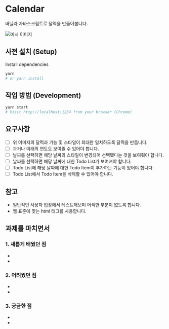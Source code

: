 # Calendar

바닐라 자바스크립트로 달력을 만들어봅니다.

![예시 이미지](./calendar.gif)

## 사전 설치 (Setup)

Install dependencies

```sh
yarn
# or yarn install
```

## 작업 방법 (Development)

```sh
yarn start
# Visit http://localhost:1234 from your browser (Chrome)
```

## 요구사항

- [ ] 위 이미지의 달력과 기능 및 스타일이 최대한 일치하도록 달력을 만듭니다.
- [ ] 과거나 미래의 연도도 보여줄 수 있어야 합니다.
- [ ] 날짜를 선택하면 해당 날짜의 스타일이 변경되어 선택됐다는 것을 보여줘야 합니다.
- [ ] 날짜를 선택하면 해당 날짜에 대한 Todo List가 보여져야 합니다.
- [ ] Todo List에 해당 날짜에 대한 Todo Item이 추가하는 기능이 있어야 합니다.
- [ ] Todo List에서 Todo Item을 삭제할 수 있어야 합니다.

## 참고

- 일반적인 사용자 입장에서 테스트해보며 어색한 부분이 없도록 합니다.
- 웹 표준에 맞는 html 태그를 사용합니다.

## 과제를 마치면서

### 1. 새롭게 배웠던 점

-
-

### 2. 어려웠던 점

-
-

### 3. 궁금한 점

-
-

